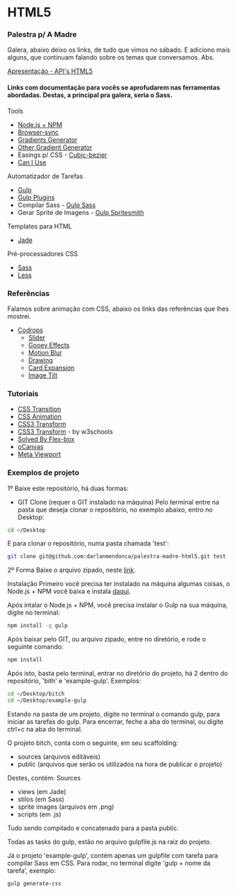 # HTML5
### Palestra p/ A Madre

Galera, abaixo deixo os links, de tudo que vimos no sábado. E adiciono mais alguns, que continuam falando sobre os temas que conversamos. Abs.

[Apresentação - API's HTML5](http://slides.html5rocks.com/#title-slide)

#### Links com documentação para vocês se aprofudarem nas ferramentas abordadas. Destas, a principal pra galera, seria o Sass.

Tools
- [Node.js + NPM](https://nodejs.org/)
- [Browser-sync](https://www.npmjs.com/package/browser-sync)
- [Gradients Generator](http://www.colorzilla.com/gradient-editor/)
- [Other Gradient Generator](http://www.cssmatic.com/gradient-generator)
- Easings p/ CSS - [Cubic-bezier](http://cubic-bezier.com/)
- [Can I Use](http://caniuse.com/)

Automatizador de Tarefas
- [Gulp](http://gulpjs.com/)
- [Gulp Plugins](http://gulpjs.com/plugins/)
- Compilar Sass - [Gulp Sass](https://www.npmjs.com/package/gulp-sass#basic-usage)
- Gerar Sprite de Imagens - [Gulp Spritesmith](https://github.com/twolfson/gulp.spritesmith)

Templates para HTML
- [Jade](https://github.com/jadejs/jade)

Pré-processadores CSS
- [Sass](http://sass-lang.com/guide)
- [Less](http://lesscss.loopinfinito.com.br/)

### Referências
Falamos sobre animação com CSS, abaixo os links das referências que lhes mostrei.

- [Codrops](http://tympanus.net/codrops/)
    - [Slider](http://tympanus.net/Blueprints/ZoomSlider/)
    - [Gooey Effects](http://tympanus.net/Development/CreativeGooeyEffects/index.html)
    - [Motion Blur](http://tympanus.net/Tutorials/MotionBlurEffect/)
    - [Drawing](http://tympanus.net/Development/SVGDrawingAnimation/index.html)
    - [Card Expansion](http://tympanus.net/codrops/2015/06/18/card-expansion-effect-svg-clippath/)
    - [Image Tilt](http://tympanus.net/codrops/2015/05/28/image-tilt-effect/)

### Tutoriais
- [CSS Transition](https://css-tricks.com/almanac/properties/t/transition/)
- [CSS Animation](https://css-tricks.com/snippets/css/keyframe-animation-syntax/)
- [CSS3 Transform](https://css-tricks.com/almanac/properties/t/transform/)
- [CSS3 Transform](http://www.w3schools.com/cssref/css3_pr_transform.asp)  - by w3schools
- [Solved By Flex-box](http://philipwalton.github.io/solved-by-flexbox/)
- [oCanvas](http://code.tutsplus.com/articles/ocanvas-a-jquery-and-flash-style-library-for-html5-canvas--active-11023)
- [Meta Viewport](https://developer.mozilla.org/pt-BR/docs/Mozilla/Mobile/Viewport_meta_tag)


### Exemplos de projeto
1º Baixe este repositório, há duas formas:
- GIT Clone (requer o GIT instalado na máquina)
Pelo terminal entre na pasta que deseja clonar o repositório, no exemplo abaixo, entro no Desktop:
```sh
cd ~/Desktop
```
E para clonar o repositório, numa pasta chamada 'test':

```sh
git clone git@github.com:darlanmendonca/palestra-madre-html5.git test
```


2º Forma
Baixe o arquivo zipado, neste [link](https://github.com/darlanmendonca/palestra-madre-html5/archive/master.zip).

Instalação
Primeiro você precisa ter instalado na máquina algumas coisas, o Node.js + NPM você baixa e instala [daqui](https://nodejs.org/).

Após intalar o Node.js + NPM, você precisa instalar o Gulp na sua máquina, digite no terminal:

```sh
npm install -g gulp
```

Após baixar pelo GIT, ou arquivo zipado, entre no diretório, e rode o seguinte comando:

```sh
npm install
```

Após isto, basta pelo terminal, entrar no diretório do projeto, há 2 dentro do repositório, 'bith' e 'example-gulp'. Exemplos:

```sh
cd ~/Desktop/bitch
cd ~/Desktop/example-gulp
```

Estando na pasta de um projeto, digite no terminal o comando gulp, para iniciar as tarefas do gulp. Para encerrar, feche a aba do terminal, ou digite ctrl+c na aba do terminal.

O projeto bitch, conta com o seguinte, em seu scaffolding:

- sources (arquivos editáveis)
- public (arquivos que serão os utilizados na hora de publicar o projeto)

Destes, contém:
Sources
- views (em Jade)
- stilos (em Sass)
- sprite images (arquivos em .png)
- scripts (em .js)

Tudo sendo compilado e concatenado para a pasta public.

Todas as tasks do gulp, estão no arquivo gulpfile.js na raiz do projeto.

Já o projeto 'example-gulp', contém apenas um gulpfile com tarefa para compilar Sass em CSS. Para rodar, no terminal digite 'gulp + nome da tarefa', exemplo:

```sh
gulp generate-css
```